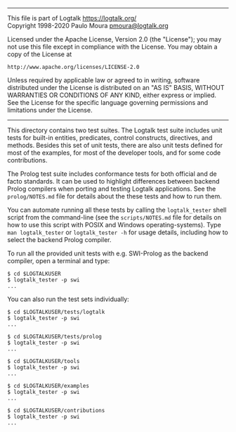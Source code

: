 ________________________________________________________________________

This file is part of Logtalk <https://logtalk.org/>  
Copyright 1998-2020 Paulo Moura <pmoura@logtalk.org>

Licensed under the Apache License, Version 2.0 (the "License");
you may not use this file except in compliance with the License.
You may obtain a copy of the License at

    http://www.apache.org/licenses/LICENSE-2.0

Unless required by applicable law or agreed to in writing, software
distributed under the License is distributed on an "AS IS" BASIS,
WITHOUT WARRANTIES OR CONDITIONS OF ANY KIND, either express or implied.
See the License for the specific language governing permissions and
limitations under the License.
________________________________________________________________________


This directory contains two test suites. The Logtalk test suite includes unit
tests for built-in entities, predicates, control constructs, directives, and
methods. Besides this set of unit tests, there are also unit tests defined
for most of the examples, for most of the developer tools, and for some code
contributions.

The Prolog test suite includes conformance tests for both official and de
facto standards. It can be used to highlight differences between backend
Prolog compilers when porting and testing Logtalk applications. See the
`prolog/NOTES.md` file for details about the these tests and how to run
them.

You can automate running all these tests by calling the `logtalk_tester`
shell script from the command-line (see the `scripts/NOTES.md` file for
details on how to use this script with POSIX and Windows operating-systems).
Type `man logtalk_tester` or `logtalk_tester -h` for usage details, including
how to select the backend Prolog compiler.

To run all the provided unit tests with e.g. SWI-Prolog as the backend
compiler, open a terminal and type:

	$ cd $LOGTALKUSER
	$ logtalk_tester -p swi
	...

You can also run the test sets individually:

	$ cd $LOGTALKUSER/tests/logtalk
	$ logtalk_tester -p swi
	...

	$ cd $LOGTALKUSER/tests/prolog
	$ logtalk_tester -p swi
	...

	$ cd $LOGTALKUSER/tools
	$ logtalk_tester -p swi
	...

	$ cd $LOGTALKUSER/examples
	$ logtalk_tester -p swi
	...

	$ cd $LOGTALKUSER/contributions
	$ logtalk_tester -p swi
	...
